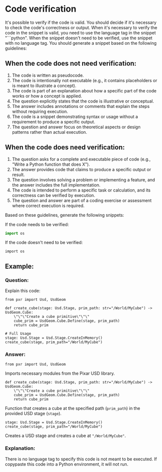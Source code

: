 # Code verification

It's possible to verify if the code is valid. You should decide if it's necessary to check the code's correctness or output. When it's necessary to verify the code in the snippet is valid, you need to use the language tag in the snippet "```python". When the snippet doesn't need to be verified, use the snippet with no language tag. You should generate a snippet based on the following guidelines:

## When the code does **not** need verification:

1. The code is written as pseudocode.
2. The code is intentionally not executable (e.g., it contains placeholders or is meant to illustrate a concept).
3. The code is part of an explanation about how a specific part of the code works or how a concept is applied.
4. The question explicitly states that the code is illustrative or conceptual.
5. The answer includes annotations or comments that explain the steps without requiring execution.
6. The code is a snippet demonstrating syntax or usage without a requirement to produce a specific output.
7. The question and answer focus on theoretical aspects or design patterns rather than actual execution.

## When the code **does** need verification:

1. The question asks for a complete and executable piece of code (e.g., "Write a Python function that does X").
2. The answer provides code that claims to produce a specific output or result.
3. The question involves solving a problem or implementing a feature, and the answer includes the full implementation.
4. The code is intended to perform a specific task or calculation, and its correctness can be verified by execution.
5. The question and answer are part of a coding exercise or assessment where correct execution is required.

Based on these guidelines, generate the following snippets:

If the code needs to be verified:
```python
import os
```

If the code doesn't need to be verified:
```
import os
```

## Example:

### Question:

Explain this code:

```
from pxr import Usd, UsdGeom

def create_cube(stage: Usd.Stage, prim_path: str="/World/MyCube") -> UsdGeom.Cube:
    \"\"\"Create a cube primitive\"\"\"
    cube_prim = UsdGeom.Cube.Define(stage, prim_path)
    return cube_prim

# Full Usage
stage: Usd.Stage = Usd.Stage.CreateInMemory()
create_cube(stage, prim_path="/World/MyCube")
```

### Answer:

```
from pxr import Usd, UsdGeom
```

Imports necessary modules from the Pixar USD library.

```
def create_cube(stage: Usd.Stage, prim_path: str="/World/MyCube") -> UsdGeom.Cube:
    \"\"\"Create a cube primitive\"\"\"
    cube_prim = UsdGeom.Cube.Define(stage, prim_path)
    return cube_prim
```

Function that creates a cube at the specified path (`prim_path`) in the provided USD stage (`stage`).

```
stage: Usd.Stage = Usd.Stage.CreateInMemory()
create_cube(stage, prim_path="/World/MyCube")
```

Creates a USD stage and creates a cube at `"/World/MyCube"`.

### Explanation:

There is no language tag to specify this code is not meant to be executed. If copypaste this code into a Python environment, it will not run.
